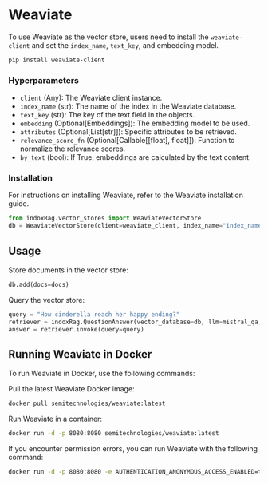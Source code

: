 # Weaviate

To use Weaviate as the vector store, users need to install the `weaviate-client` and set the `index_name`, `text_key`, and embedding model.

```bash
pip install weaviate-client
```

### Hyperparameters

- `client` (Any): The Weaviate client instance.
- `index_name` (str): The name of the index in the Weaviate database.
- `text_key` (str): The key of the text field in the objects.
- `embedding` (Optional[Embeddings]): The embedding model to be used.
- `attributes` (Optional[List[str]]): Specific attributes to be retrieved.
- `relevance_score_fn` (Optional[Callable[[float], float]]): Function to normalize the relevance scores.
- `by_text` (bool): If True, embeddings are calculated by the text content.

### Installation

For instructions on installing Weaviate, refer to the Weaviate installation guide.

```python
from indoxRag.vector_stores import WeaviateVectorStore
db = WeaviateVectorStore(client=weaviate_client, index_name="index_name", text_key="text_key", embedding=embed)
```

## Usage

Store documents in the vector store:

```python
db.add(docs=docs)
```

Query the vector store:

```python
query = "How cinderella reach her happy ending?"
retriever = indoxRag.QuestionAnswer(vector_database=db, llm=mistral_qa, top_k=5, document_relevancy_filter=True)
answer = retriever.invoke(query=query)
```

## Running Weaviate in Docker

To run Weaviate in Docker, use the following commands:

Pull the latest Weaviate Docker image:

```bash
docker pull semitechnologies/weaviate:latest
```

Run Weaviate in a container:

```bash
docker run -d -p 8080:8080 semitechnologies/weaviate:latest
```

If you encounter permission errors, you can run Weaviate with the following command:

```bash
docker run -d -p 8080:8080 -e AUTHENTICATION_ANONYMOUS_ACCESS_ENABLED=true -e PERSISTENCE_DATA_PATH=/var/lib/weaviate -v /path/on/host:/var/lib/weaviate semitechnologies/weaviate:latest
```
